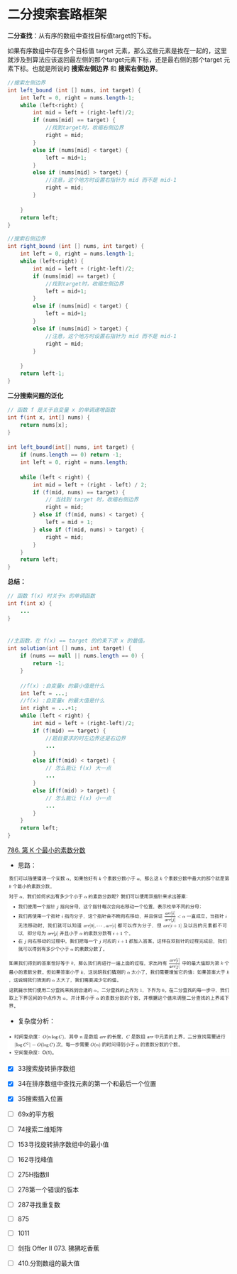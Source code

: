 # 二分搜索套路框架

**二分查找**：从有序的数组中查找目标值target的下标。

如果有序数组中存在多个目标值 target 元素，那么这些元素是挨在一起的，这里就涉及到算法应该返回最左侧的那个target元素下标，还是最右侧的那个target 元素下标。也就是所说的 **搜索左侧边界** 和 **搜索右侧边界**。



```java
//搜索左侧边界
int left_bound (int [] nums, int target) {
    int left = 0, right = nums.length-1;
    while (left<right) {
        int mid = left + (right-left)/2;
        if (nums[mid] == target) {
            //找到target时，收缩右侧边界
            right = mid;
        }
        else if (nums[mid] < target) {
            left = mid+1;
        }
        else if (nums[mid] > target) {
            //注意，这个地方时设置右指针为 mid 而不是 mid-1
            right = mid;
        }

    }
    return left;
}
```

```java
//搜索右侧边界
int right_bound (int [] nums, int target) {
    int left = 0, right = nums.length-1;
    while (left<right) {
        int mid = left + (right-left)/2;
        if (nums[mid] == target) {
            //找到target时，收缩左侧边界
            left = mid+1;
        }
        else if (nums[mid] < target) {
            left = mid+1;
        }
        else if (nums[mid] > target) {
            //注意，这个地方时设置右指针为 mid 而不是 mid-1
            right = mid;
        }

    }
    return left-1;
}
```



**二分搜索问题的泛化**

```java
// 函数 f 是关于自变量 x 的单调递增函数
int f(int x, int[] nums) {
    return nums[x];
}

int left_bound(int[] nums, int target) {
    if (nums.length == 0) return -1;
    int left = 0, right = nums.length;
    
    while (left < right) {
        int mid = left + (right - left) / 2;
        if (f(mid, nums) == target) {
            // 当找到 target 时，收缩右侧边界
            right = mid;
        } else if (f(mid, nums) < target) {
            left = mid + 1;
        } else if (f(mid, nums) > target) {
            right = mid;
        }
    }
    return left;
}
```



**总结：**

```java
// 函数 f(x) 时关于x 的单调函数
int f(int x) {
    ...
}


//主函数，在 f(x) == target 的约束下求 x 的最值。
int solution(int [] nums, int target) {
    if (nums == null || nums.length == 0) {
        return -1;
    }
    
    //f(x) :自变量x 的最小值是什么
    int left = ...;
    //f(x) :自变量x 的最大值是什么
    int right = ...+1;
    while (left < right) {
        int mid = left + (right-left)/2;
        if (f(mid) == target) {
            //题目要求的时左边界还是右边界
            ...
        }
        else if(f(mid) < target) {
            // 怎么能让 f(x) 大一点
            ...
        }
        else if(f(mid) > target) {
            // 怎么能让 f(x) 小一点
            ...
        }
    }
    return left;
}
```

[786. 第 K 个最小的素数分数](https://leetcode.cn/problems/k-th-smallest-prime-fraction/
)

* 思路：

![image-20220821230351713](二分查找/image-20220821230351713.png)

* 复杂度分析：

![image-20220821230452859](二分查找/image-20220821230452859.png)



- [x] 33搜索旋转排序数组

- [x] 34在排序数组中查找元素的第一个和最后一个位置

- [x] 35搜索插入位置

- [ ] 69x的平方根

- [ ] 74搜索二维矩阵

- [ ] 153寻找旋转排序数组中的最小值

- [ ] 162寻找峰值

- [ ] 275H指数II

- [ ] 278第一个错误的版本

- [ ] 287寻找重复数

- [ ] 875

- [ ] 1011

- [ ] 剑指 Offer II 073. 狒狒吃香蕉

- [ ] 410.分割数组的最大值

  

  

